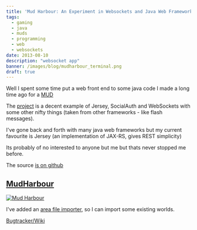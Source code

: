 ```yaml
---
title: 'Mud Harbour: An Experiment in Websockets and Java Web Frameworks'
tags:
  - gaming
  - java
  - muds
  - programming
  - web
  - websockets
date: 2013-08-10
description: "websocket app"
banner: /images/blog/mudharbour_terminal.png
draft: true
---
```


Well I spent some time put a web front end to some java code I made a long time ago for a [MUD](http://en.wikipedia.org/wiki/MUD)

The [project](http://github.com/ryjen/mudharbour) is a decent example of Jersey, SocialAuth and WebSockets with some other nifty things (taken from other frameworks - like flash messages).

I've gone back and forth with many java web frameworks but my current favourite is Jersey (an implementation of JAX-RS, gives REST simplicity)

Its probably of no interested to anyone but me but thats never stopped me before.

The source [is on github](http://github.com/ryjen/mudharbour)

## [MudHarbour](http://mudharbour.arg3.com/play)

[![Mud Harbour](/images/blog/mudharbour_terminal.png)](http://mudharbour.arg3.com/play)

I've added an [area file importer](http://mudharbour.arg3.com/admin/import), so I can import some existing worlds.

[Bugtracker/Wiki](http://bugs.arg3.com/projects/mudly)
